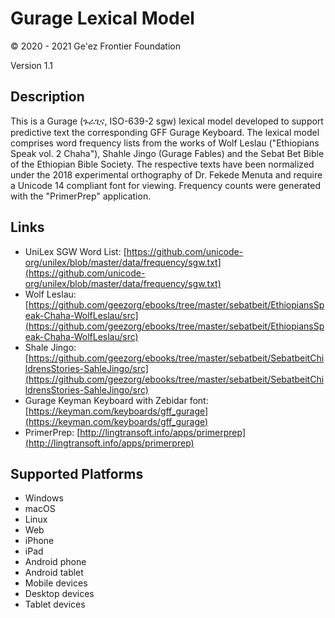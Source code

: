 Gurage Lexical Model
=============

© 2020 - 2021 Ge'ez Frontier Foundation

Version 1.1

Description
-------------

This is a Gurage (ጉራጊና, ISO-639-2 sgw) lexical model developed to support predictive text the
corresponding GFF Gurage Keyboard.  The lexical model comprises word frequency lists from
the works of Wolf Leslau ("Ethiopians Speak vol. 2 Chaha"), Shahle Jingo (Gurage Fables)
and the Sebat Bet Bible of the Ethiopian Bible Society. The respective texts have been normalized
under the 2018 experimental orthography of Dr. Fekede Menuta and require a Unicode 14
compliant font for viewing.  Frequency counts were generated with the "PrimerPrep" application.


Links
-----
* UniLex SGW Word List: [https://github.com/unicode-org/unilex/blob/master/data/frequency/sgw.txt](https://github.com/unicode-org/unilex/blob/master/data/frequency/sgw.txt)
* Wolf Leslau:  [https://github.com/geezorg/ebooks/tree/master/sebatbeit/EthiopiansSpeak-Chaha-WolfLeslau/src](https://github.com/geezorg/ebooks/tree/master/sebatbeit/EthiopiansSpeak-Chaha-WolfLeslau/src)
* Shale Jingo:  [https://github.com/geezorg/ebooks/tree/master/sebatbeit/SebatbeitChildrensStories-SahleJingo/src](https://github.com/geezorg/ebooks/tree/master/sebatbeit/SebatbeitChildrensStories-SahleJingo/src)
* Gurage Keyman Keyboard with Zebidar font: [https://keyman.com/keyboards/gff_gurage](https://keyman.com/keyboards/gff_gurage)
* PrimerPrep: [http://lingtransoft.info/apps/primerprep](http://lingtransoft.info/apps/primerprep)


Supported Platforms
-------------------
 * Windows
 * macOS
 * Linux
 * Web
 * iPhone
 * iPad
 * Android phone
 * Android tablet
 * Mobile devices
 * Desktop devices
 * Tablet devices

